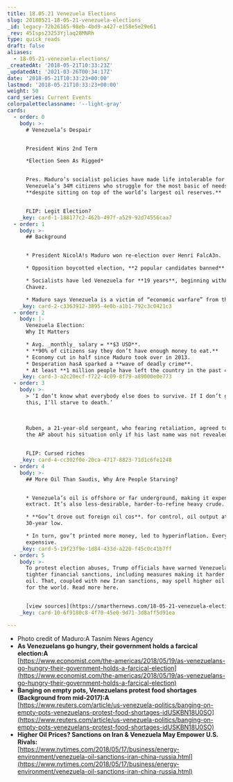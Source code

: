 ```yaml
---
title: 18.05.21 Venezuela Elections
slug: 20180521-18-05-21-venezuela-elections
_id: legacy-72b26165-98eb-4bd9-a427-e158e5e29e61
_rev: 45Isps23253Yjlaq28MNRh
type: quick_reads
draft: false
aliases:
  - 18-05-21-venezuela-elections/
_createdAt: '2018-05-21T10:33:23Z'
_updatedAt: '2021-03-26T00:34:17Z'
date: '2018-05-21T10:33:23+00:00'
lastmod: '2018-05-21T10:33:23+00:00'
weight: 50
card_series: Current Events
colorpaletteclassname: '--light-gray'
cards:
  - order: 0
    body: >-
      # Venezuela’s Despair


      President Wins 2nd Term  

      *Election Seen As Rigged*


      Pres. Maduro’s socialist policies have made life intolerable for most ofA
      Venezuela’s 34M citizens who struggle for the most basic of needs –
      **despite sitting on top of the world’s largest oil reserves.**


      FLIP: Legit Election?
    _key: card-1-188177c2-462b-497f-a529-92d74556caa7
  - order: 1
    body: >-
      ## Background


      * President NicolA!s Maduro won re-election over Henri FalcA3n.

      * Opposition boycotted election, **2 popular candidates banned**.

      * Socialists have led Venezuela for **19 years**, beginning withA Hugo
      Chavez.

      * Maduro says Venezuela is a victim of “economic warfare” from the U.S.
    _key: card-2-c3363912-3895-4e0b-a1b1-792c3c0421c3
  - order: 2
    body: |-
      Venezuela Election:  
      Why It Matters

      * Avg. _monthly_ salary = **$3 USD**.
      * **90% of citizens say they don’t have enough money to eat.**
      * Economy cut in half since Maduro took over in 2013.
      * Desperation hasA sparked a **wave of deadly crime**.
      * At least **1 million people have left the country in the past 4 years**.
    _key: card-3-a2c20ecf-f722-4c09-8f79-a89000e0e773
  - order: 3
    body: >-
      > ‘I don’t know what everybody else does to survive. If I don’t get out of
      this, I’ll starve to death.’  
        
        
        
      Ruben, a 21-year-old sergeant, who fearing retaliation, agreed to speak to
      the AP about his situation only if his last name was not revealed.


      FLIP: Cursed riches
    _key: card-4-cc302f0e-20ca-4717-8823-71d1c6fe1248
  - order: 4
    body: >-
      ## More Oil Than Saudis, Why Are People Starving?


      * Venezuela’s oil is offshore or far underground, making it expensive to
      extract. It’s also less-desirable, harder-to-refine heavy crude.

      * **Gov’t drove out foreign oil cos**. for control, oil output at a
      30-year low.

      * In turn, gov’t printed more money, led to hyperinflation. Everything =
      expensive.
    _key: card-5-19f23f9e-1d84-433d-a220-f45c0c41b7ff
  - order: 5
    body: >-
      To protest election abuses, Trump officials have warned Venezuela may face
      tighter financial sanctions, including measures making it harder to export
      oil. That, coupled with new Iran sanctions, may spell higher oil prices
      for the world. Read more here.


      [view sources](https://smarthernews.com/18-05-21-venezuela-elections/)
    _key: card-10-6f9180c8-4f70-45e0-9d71-3d8aff5d91ea

---
```

* Photo credit of Maduro:A Tasnim News Agency
* **As Venezuelans go hungry, their government holds a farcical election:A**  
[https://www.economist.com/the-americas/2018/05/19/as-venezuelans-go-hungry-their-government-holds-a-farcical-election](https://www.economist.com/the-americas/2018/05/19/as-venezuelans-go-hungry-their-government-holds-a-farcical-election)
* **Banging on empty pots, Venezuelans protest food shortages (Background from mid-2017):A**  
[https://www.reuters.com/article/us-venezuela-politics/banging-on-empty-pots-venezuelans-protest-food-shortages-idUSKBN18U0SO](https://www.reuters.com/article/us-venezuela-politics/banging-on-empty-pots-venezuelans-protest-food-shortages-idUSKBN18U0SO)
* **Higher Oil Prices? Sanctions on Iran & Venezuela May Empower U.S. Rivals:**  
[https://www.nytimes.com/2018/05/17/business/energy-environment/venezuela-oil-sanctions-iran-china-russia.html](https://www.nytimes.com/2018/05/17/business/energy-environment/venezuela-oil-sanctions-iran-china-russia.html)